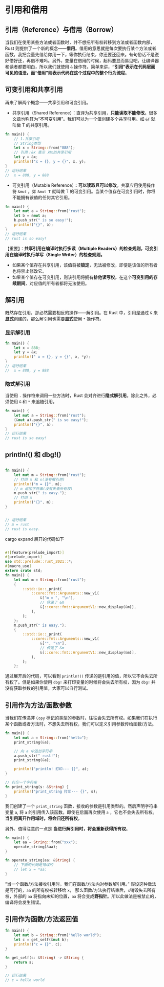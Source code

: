 # 引用和借用


## 引用（Reference）与借用（Borrow）

当我们在使用某些方法或者函数时，并不想把所有权转移到方法或者函数内部，Rust 则提供了一个新的概念——**借用**。借用的意思就是每次要执行某个方法或者函数，我把变量先借给你用一下，等你执行结束，你还要还回来。有句俗话不是说好借好还，再借不难吗。另外，变量在借用的时候，起码要显而易见吧，让编译器和读者都要明白，所以我们就使用 `&` 操作符。简单来讲，**“引用”表示在代码层面可见的语法，而“借用”则表示代码在这个过程中的整个行为流程**。


## 可变引用和共享引用

再来了解两个概念——共享引用和可变引用。

* 共享引用（Shared Reference）：直译为共享引用，**只能读取不能修改**。很多文章也称其为“不可变引用”。我们可以为一个值创建多个共享引用。如 `&T` 就叫做 T 的共享引用。

```rust
fn main() {
    // 1.共享引用
    // String类型
    let x = String::from("888");
    // 引用：&x 表示 对x的共享引用
    let y = &x;
    println!("x = {}, y = {}", x, y);
}
// 运行结果
//  x = 888, y = 888
```

* 可变引用（Mutable Reference）：**可以读取且可以修改**。共享应用使用操作符 `&mut` 。如 `&mut T` 就叫做 T 的可变引用。当某个值存在可变引用时，你将不能拥有该值的任何其它引用。

```rust
fn main() {
    let mut a = String::from("rust");
    let b = &mut a;
    b.push_str(" is so easy!");
    println!("{}", b);
}
// 运行结果
// rust is so easy!
```

【重要】：**共享引用在编译时执行多读（Multiple Readers）的检查规则，可变引用在编译时执行单写（Single Writer）的检查规则。**

* 如果某个值存在共享引用，该值将被**锁定**，无法被修改，即便是该值的所有者也将禁止修改它。
* 如果某个值存在可变引用，则该引用将拥有**排他读写权**。在这个**可变引用的存续期间**，对应值的所有者都将无法使用。

## 解引用

既然存在引用，那必然需要相反的操作——解引用。在 Rust 中，引用是通过 `&` 来**显式**创建的，那么解引用也需要**显式**使用 `*` 操作符。

### 显示解引用

```rust
fn main() {
    let x = 888;
    let y = &x;
    println!(" x = {}, y = {}", x, *y);
}
// 运行结果
//  x = 888, y = 888
```

### 隐式解引用

当使用 `.` 操作符来调用一些方法时，Rust 会对齐进行**隐式解引用**。除此之外，必须使用 `&` 和 `*` 来追随引用。

```rust
fn main() {
    let mut a = String::from("rust");
    (&mut a).push_str(" is so easy!");
    println!("{}", a);
}
// 运行结果
// rust is so easy!
```


## println!() 和 dbg!()

```rust

fn main() {
    let mut m = String::from("rust");
    // 打印 m 和 n(没有解引用)
    println!("m = {}", m);
    // m 追加字符串(没有失去所有权)
    m.push_str(" is easy.");
    // 打印 m
    println!("{}", m);
}


// 运行结果
// m = rust
// rust is easy.
```

cargo expand 展开的代码如下

```rust

#![feature(prelude_import)]
#[prelude_import]
use std::prelude::rust_2021::*;
#[macro_use]
extern crate std;
fn main() {
    let mut m = String::from("rust");
    {
        ::std::io::_print(
            ::core::fmt::Arguments::new_v1(
                &["m = ", "\n"],
                // 传递了 &m
                &[::core::fmt::ArgumentV1::new_display(&m)],
            ),
        );
    };
    m.push_str(" is easy.");
    {
        ::std::io::_print(
            ::core::fmt::Arguments::new_v1(
                &["", "\n"],
                // 传递了 &m
                &[::core::fmt::ArgumentV1::new_display(&m)],
            ),
        );
    };

```

通过展开后的代码，可以看到 `println!()` 传递的是引用的值，所以它不会失去所有权了。但是如果你使用 `dbg!` 来打印变量的时候将会失去所有权，因为 `dbg!` 并没有获取参数的引用值，大家可以自行测试。

## 引用作为方法/函数参数

当我们在传递非 `Copy` 标记的类型的参数时，往往会失去所有权。如果我们在执行某个函数或者方法时，不想失去所有权，我们可以定义引用参数传给函数/方法。

```rust
fn main() {
    let mut a = String::from("hello");
    print_string(&a);

    // 向 a 中追加字符串
    a.push_str(" rust!");
    print_string(&a);

    println!("println! 打印--- {}", a);
}

// 打印一个字符串
fn print_string(s: &String) {
    println!("print_string 打印--- {}", s);
}
```

我们创建了一个 `print_string` 函数，接收的参数是引用类型的。然后声明字符串变量 `a`, 将 `a` 的引用传入该函数。即使在后面再次使用 `a` ，它也不会失去所有权。**当引用离开作用域时，将会归还所有权**。

另外，值得注意的一点是 **当进行解引用时，将会重新获得所有权**。

```rust
fn main() {
    let aa = String::from("xxx");
    operate_string(&aa);
}

fn operate_string(aa: &String) {
    // 下面的代码是错误的
    // let x = *aa;
}
```

“当一个函数/方法接收引用时，我们在函数/方法内对参数解引用。” 假设这种做法是可行的，`aa` 的所有权被转移给 `x`， 那么函数/方法执行结束后，`x`销毁失去所有权，外部的 `aa` 将指向未知的位置，`aa` 将会变成**野指针**。所以此做法是被禁止的，编译将会发生错误。


## 引用作为函数/方法返回值

```rust
fn main() {
    let mut b = String::from("hello world");
    let c = get_self(&mut b);
    println!("c = {}", c);
}

fn get_self(s: &String) -> &String {
    return s;
}

// 运行结果
// c = hello world
```
